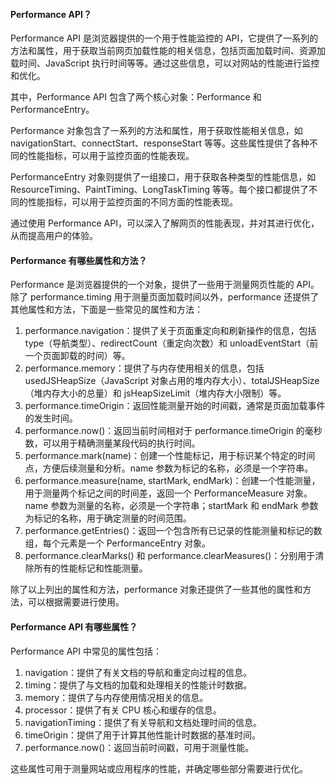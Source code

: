 <!--
 * @Author: Shu Binqi
 * @Date: 2023-03-27 22:25:10
 * @LastEditors: Shu Binqi
 * @LastEditTime: 2023-03-27 22:27:01
 * @Description: Performance
 * @Version: 1.0.0
 * @FilePath: \interviewQuestions\前端基础\浏览器\Performance.md
-->

#### Performance API？

Performance API 是浏览器提供的一个用于性能监控的 API，它提供了一系列的方法和属性，用于获取当前网页加载性能的相关信息，包括页面加载时间、资源加载时间、JavaScript 执行时间等等。通过这些信息，可以对网站的性能进行监控和优化。

其中，Performance API 包含了两个核心对象：Performance 和 PerformanceEntry。

Performance 对象包含了一系列的方法和属性，用于获取性能相关信息，如 navigationStart、connectStart、responseStart 等等。这些属性提供了各种不同的性能指标，可以用于监控页面的性能表现。

PerformanceEntry 对象则提供了一组接口，用于获取各种类型的性能信息，如 ResourceTiming、PaintTiming、LongTaskTiming 等等。每个接口都提供了不同的性能指标，可以用于监控页面的不同方面的性能表现。

通过使用 Performance API，可以深入了解网页的性能表现，并对其进行优化，从而提高用户的体验。

#### Performance 有哪些属性和方法？

Performance 是浏览器提供的一个对象，提供了一些用于测量网页性能的 API。除了 performance.timing 用于测量页面加载时间以外，performance 还提供了其他属性和方法，下面是一些常见的属性和方法：

1. performance.navigation：提供了关于页面重定向和刷新操作的信息，包括 type（导航类型）、redirectCount（重定向次数）和 unloadEventStart（前一个页面卸载的时间）等。
1. performance.memory：提供了与内存使用相关的信息，包括 usedJSHeapSize（JavaScript 对象占用的堆内存大小）、totalJSHeapSize（堆内存大小的总量）和 jsHeapSizeLimit（堆内存大小限制）等。
1. performance.timeOrigin：返回性能测量开始的时间戳，通常是页面加载事件的发生时间。
1. performance.now()：返回当前时间相对于 performance.timeOrigin 的毫秒数，可以用于精确测量某段代码的执行时间。
1. performance.mark(name)：创建一个性能标记，用于标识某个特定的时间点，方便后续测量和分析。name 参数为标记的名称，必须是一个字符串。
1. performance.measure(name, startMark, endMark)：创建一个性能测量，用于测量两个标记之间的时间差，返回一个 PerformanceMeasure 对象。name 参数为测量的名称，必须是一个字符串；startMark 和 endMark 参数为标记的名称，用于确定测量的时间范围。
1. performance.getEntries()：返回一个包含所有已记录的性能测量和标记的数组，每个元素是一个 PerformanceEntry 对象。
1. performance.clearMarks() 和 performance.clearMeasures()：分别用于清除所有的性能标记和性能测量。

除了以上列出的属性和方法，performance 对象还提供了一些其他的属性和方法，可以根据需要进行使用。

#### Performance API 有哪些属性？

Performance API 中常见的属性包括：

1. navigation：提供了有关文档的导航和重定向过程的信息。
1. timing：提供了与文档的加载和处理相关的性能计时数据。
1. memory：提供了与内存使用情况相关的信息。
1. processor：提供了有关 CPU 核心和缓存的信息。
1. navigationTiming：提供了有关导航和文档处理时间的信息。
1. timeOrigin：提供了用于计算其他性能计时数据的基准时间。
1. performance.now()：返回当前时间戳，可用于测量性能。

这些属性可用于测量网站或应用程序的性能，并确定哪些部分需要进行优化。
